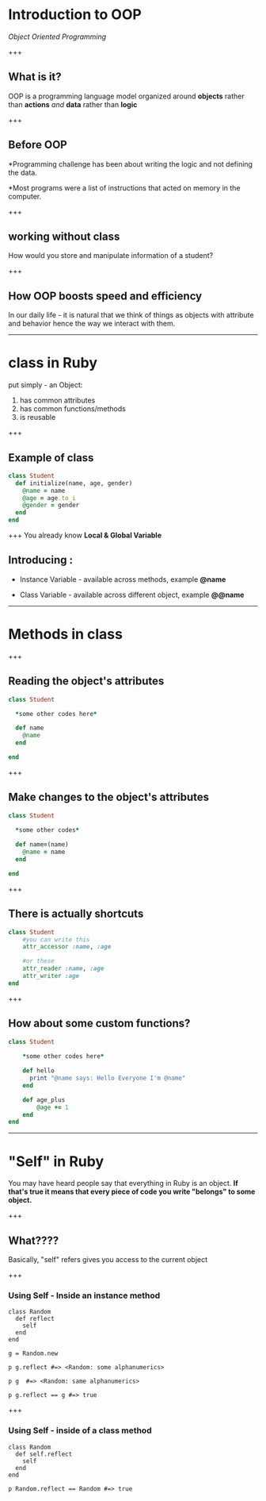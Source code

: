 # Introduction to OOP 

*Object Oriented Programming* 

+++

## What is it?
OOP is a programming language model organized around **objects** rather than **actions** *and* **data** rather than **logic**


+++

## Before OOP

*Programming challenge has been about writing the logic and not defining the data.

*Most programs were a list of instructions that acted on memory in the computer. 

+++

## working without class

How would you store and manipulate information of a student?

+++

## How OOP boosts speed and efficiency

In our daily life - it is natural that we think of things as objects with attribute and behavior hence the way we interact with them.

---

# class in Ruby 

put simply - an Object:
  1. has common attributes
  2. has common functions/methods
  3. is reusable

+++

## Example of class

```ruby
class Student 
  def initialize(name, age, gender)
    @name = name 
    @age = age.to_i 
    @gender = gender
  end  
end 

```
+++
You already know **Local  & Global Variable**

## Introducing :
  * Instance Variable - available across methods, example **@name** 

  * Class Variable - available across different object, example **@@name**

---

# Methods in class

+++

## Reading the object's attributes

```ruby
class Student 

  *some other codes here*

  def name 
    @name
  end 

end 

```
+++

## Make changes to the object's attributes

```ruby
class Student
 
  *some other codes*

  def name=(name)
  	@name = name 
  end

end

```
+++

## There is actually shortcuts

```ruby
class Student 
	#you can write this 
	attr_accessor :name, :age

	#or these
	attr_reader :name, :age 
	attr_writer :age 
end 

```  
+++

## How about some custom functions?

```ruby
class Student 
	
	*some other codes here*

	def hello 
	  print "@name says: Hello Everyone I'm @name"
	end 

	def age_plus 
		@age += 1 
	end 
end

``` 

---
# "Self" in Ruby

You may have heard people say that everything in Ruby is an object. **If that's true it means that every piece of code you write "belongs" to some object.**

+++

## What????

Basically, "self" refers gives you access to the current object

+++

### Using Self -  Inside an instance method

```
class Random
  def reflect
    self
  end 
end 

g = Random.new

p g.reflect #=> <Random: some alphanumerics>

p g  #=> <Random: same alphanumerics>

p g.reflect == g #=> true

```

+++

### Using Self - inside of a class method

```
class Random
  def self.reflect
    self 
  end
end 

p Random.reflect == Random #=> true

```






